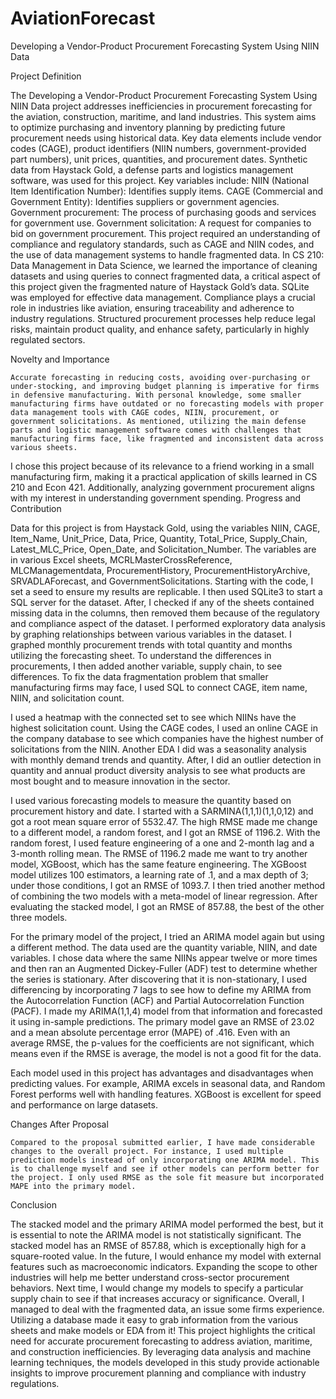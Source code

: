 # AviationForecast
 Developing a Vendor-Product Procurement Forecasting System Using NIIN Data 

Project Definition

The Developing a Vendor-Product Procurement Forecasting System Using NIIN Data project addresses inefficiencies in procurement forecasting for the aviation, construction, maritime, and land industries. This system aims to optimize purchasing and inventory planning by predicting future procurement needs using historical data. Key data elements include vendor codes (CAGE), product identifiers (NIIN numbers, government-provided part numbers), unit prices, quantities, and procurement dates.
Synthetic data from Haystack Gold, a defense parts and logistics management software, was used for this project. Key variables include:
NIIN (National Item Identification Number): Identifies supply items.
CAGE (Commercial and Government Entity): Identifies suppliers or government agencies.
Government procurement: The process of purchasing goods and services for government use.
Government solicitation: A request for companies to bid on government procurement.
This project required an understanding of compliance and regulatory standards, such as CAGE and NIIN codes, and the use of data management systems to handle fragmented data. In CS 210: Data Management in Data Science, we learned the importance of cleaning datasets and using queries to connect fragmented data, a critical aspect of this project given the fragmented nature of Haystack Gold’s data. SQLite was employed for effective data management.
Compliance plays a crucial role in industries like aviation, ensuring traceability and adherence to industry regulations. Structured procurement processes help reduce legal risks, maintain product quality, and enhance safety, particularly in highly regulated sectors.


Novelty and Importance


	Accurate forecasting in reducing costs, avoiding over-purchasing or under-stocking, and improving budget planning is imperative for firms in defensive manufacturing. With personal knowledge, some smaller manufacturing firms have outdated or no forecasting models with proper data management tools with CAGE codes, NIIN, procurement, or government solicitations. As mentioned, utilizing the main defense parts and logistic management software comes with challenges that manufacturing firms face, like fragmented and inconsistent data across various sheets. 
I chose this project because of its relevance to a friend working in a small manufacturing firm, making it a practical application of skills learned in CS 210 and Econ 421. Additionally, analyzing government procurement aligns with my interest in understanding government spending.
Progress and Contribution

Data for this project is from Haystack Gold, using the variables NIIN, CAGE, Item_Name, Unit_Price, Data, Price, Quantity, Total_Price, Supply_Chain, Latest_MLC_Price, Open_Date, and Solicitation_Number. The variables are in various Excel sheets, MCRLMasterCrossReference, MLCManagementdata, ProcurementHistory, ProcurementHistoryArchive, SRVADLAForecast, and GovernmentSolicitations. Starting with the code, I set a seed to ensure my results are replicable. I then used SQLite3 to start a SQL server for the dataset. After, I checked if any of the sheets contained missing data in the columns, then removed them because of the regulatory and compliance aspect of the dataset. 
I performed exploratory data analysis by graphing relationships between various variables in the dataset. I graphed monthly procurement trends with total quantity and months utilizing the forecasting sheet. To understand the differences in procurements, I then added another variable, supply chain, to see differences. To fix the data fragmentation problem that smaller manufacturing firms may face, I used SQL to connect CAGE, item name, NIIN, and solicitation count. 

I used a heatmap with the connected set to see which NIINs have the highest solicitation count. Using the CAGE codes, I used an online CAGE in the company database to see which companies have the highest number of solicitations from the NIIN. Another EDA I did was a seasonality analysis with monthly demand trends and quantity. After, I did an outlier detection in quantity and annual product diversity analysis to see what products are most bought and to measure innovation in the sector. 


I used various forecasting models to measure the quantity based on procurement history and date. I started with a SARMINA(1,1,1)(1,1,0,12) and got a root mean square error of 5532.47. The high RMSE made me change to a different model, a random forest, and I got an RMSE of 1196.2. With the random forest, I used feature engineering of a one and 2-month lag and a 3-month rolling mean. The RMSE of 1196.2 made me want to try another model, XGBoost, which has the same feature engineering. The XGBoost model utilizes 100 estimators, a learning rate of .1, and a max depth of 3; under those conditions, I got an RMSE of 1093.7. I then tried another method of combining the two models with a meta-model of linear regression. After evaluating the stacked model, I got an RMSE of 857.88, the best of the other three models. 

For the primary model of the project, I tried an ARIMA model again but using a different method. The data used are the quantity variable, NIIN, and date variables. I chose data where the same NIINs appear twelve or more times and then ran an Augmented Dickey-Fuller (ADF) test to determine whether the series is stationary. After discovering that it is non-stationary, I used differencing by incorporating 7 lags to see how to define my ARIMA from the Autocorrelation Function (ACF) and Partial Autocorrelation Function (PACF). I made my ARIMA(1,1,4) model from that information and forecasted it using in-sample predictions. The primary model gave an RMSE of 23.02 and a mean absolute percentage error (MAPE) of .416. Even with an average RMSE, the p-values for the coefficients are not significant, which means even if the RMSE is average, the model is not a good fit for the data.

Each model used in this project has advantages and disadvantages when predicting values. For example, ARIMA excels in seasonal data, and Random Forest performs well with handling features. XGBoost is excellent for speed and performance on large datasets.  

Changes After Proposal

	Compared to the proposal submitted earlier, I have made considerable changes to the overall project. For instance, I used multiple prediction models instead of only incorporating one ARIMA model. This is to challenge myself and see if other models can perform better for the project. I only used RMSE as the sole fit measure but incorporated MAPE into the primary model. 

Conclusion

The stacked model and the primary ARIMA model performed the best, but it is essential to note the ARIMA model is not statistically significant. The stacked model has an RMSE of 857.88, which is exceptionally high for a square-rooted value. In the future, I would enhance my model with external features such as macroeconomic indicators. Expanding the scope to other industries will help me better understand cross-sector procurement behaviors. Next time, I would change my models to specify a particular supply chain to see if that increases accuracy or significance. 
Overall, I managed to deal with the fragmented data, an issue some firms experience. Utilizing a database made it easy to grab information from the various sheets and make models or EDA from it! This project highlights the critical need for accurate procurement forecasting to address aviation, maritime, and construction inefficiencies. By leveraging data analysis and machine learning techniques, the models developed in this study provide actionable insights to improve procurement planning and compliance with industry regulations.

